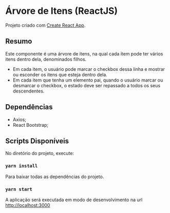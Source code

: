 # Árvore de Itens (ReactJS)

Projeto criado com [Create React App](https://github.com/facebook/create-react-app).

## Resumo

Este componente é uma árvore de itens, na qual cada item pode ter vários itens dentro dela, denominados filhos.

* Em cada item, o usuário pode marcar o checkbox dessa linha e mostrar ou esconder os itens que esteja dentro dela.
* Em cada item que tenha um elemento pai, quando o usuário marcar ou desmarcar o checkbox, o estado deve ser repassado a todos os seus descendentes.


## Dependências

- Axios;
- React Bootstrap;


## Scripts Disponíveis

No diretório do projeto, execute:

### `yarn install`

Para baixar todas as dependências do projeto.

### `yarn start`

A aplicação será executada em modo de desenvolvimento na url [http://localhost:3000](http://localhost:3000)


